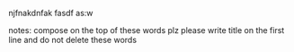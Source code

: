 njfnakdnfak
fasdf
as:w














notes:
compose on the top of these words plz
please write title on the first line
and do not delete these words
